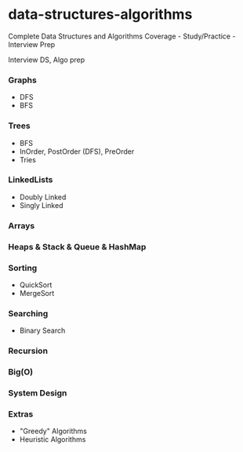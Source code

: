 # data-structures-algorithms
Complete Data Structures and Algorithms Coverage - Study/Practice - Interview Prep

Interview DS, Algo prep

### Graphs
- DFS
- BFS

### Trees
- BFS
- InOrder, PostOrder (DFS), PreOrder
- Tries

### LinkedLists 
- Doubly Linked
- Singly Linked

### Arrays

### Heaps & Stack & Queue & HashMap

### Sorting
- QuickSort
- MergeSort

### Searching
- Binary Search

### Recursion

### Big(O) 

### System Design

### Extras
- "Greedy" Algorithms
- Heuristic Algorithms



